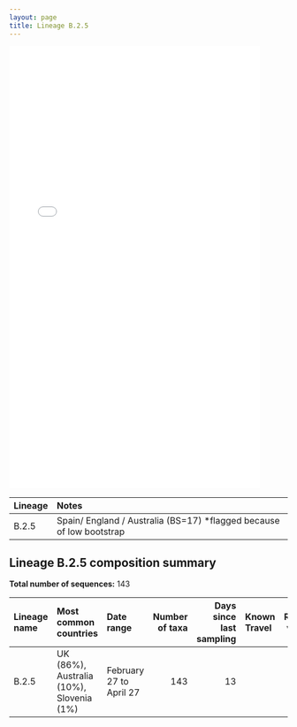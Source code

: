 ```yaml
---
layout: page
title: Lineage B.2.5
---
```




<embed src="../assets/images/B.2.5.pdf" type="application/pdf" width="90%" height="800px" />


| Lineage | Notes |
|:-----|:-----|
| B.2.5 | Spain/ England / Australia (BS=17) *flagged because of low bootstrap |

<h2>Lineage B.2.5 composition summary </h2>

<strong>Total number of sequences:</strong> 143

| Lineage name | Most common countries | Date range | Number of taxa |  Days since last sampling | Known Travel | Recall value |
|:-----|:-----|:-------|-------:|-------:|:---------|--------:|
| B.2.5 | UK (86%), Australia (10%), Slovenia (1%) | February 27 to April 27 | 143 | 13 |  | 99.3 |
